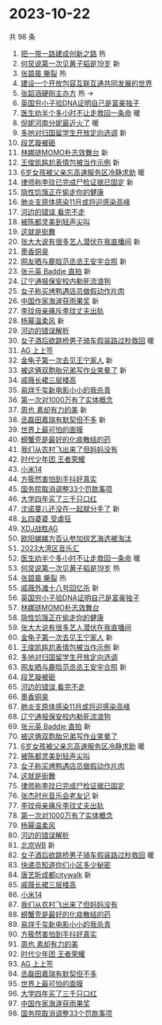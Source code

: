 # 2023-10-22

共 98 条

<!-- BEGIN -->
<!-- 最后更新时间 Sun Oct 22 2023 01:10:36 GMT+0800 (China Standard Time) -->

1. [把一带一路建成创新之路](https://s.weibo.com//weibo?q=%23%E6%8A%8A%E4%B8%80%E5%B8%A6%E4%B8%80%E8%B7%AF%E5%BB%BA%E6%88%90%E5%88%9B%E6%96%B0%E4%B9%8B%E8%B7%AF%23&Refer=new_time)
   热
1. [何炅说第一次见黄子韬是19岁](https://s.weibo.com//weibo?q=%23%E4%BD%95%E7%82%85%E8%AF%B4%E7%AC%AC%E4%B8%80%E6%AC%A1%E8%A7%81%E9%BB%84%E5%AD%90%E9%9F%AC%E6%98%AF19%E5%B2%81%23&t=31&band_rank=1&Refer=top)
   新
1. [张碧晨 撕裂](https://s.weibo.com//weibo?q=%E5%BC%A0%E7%A2%A7%E6%99%A8%20%E6%92%95%E8%A3%82&t=31&band_rank=2&Refer=top)
   热
1. [建设一个开放包容互联互通共同发展的世界](https://s.weibo.com//weibo?q=%23%E5%BB%BA%E8%AE%BE%E4%B8%80%E4%B8%AA%E5%BC%80%E6%94%BE%E5%8C%85%E5%AE%B9%E4%BA%92%E8%81%94%E4%BA%92%E9%80%9A%E5%85%B1%E5%90%8C%E5%8F%91%E5%B1%95%E7%9A%84%E4%B8%96%E7%95%8C%23&t=31&band_rank=3&Refer=top)
1. [张韶涵硬刚主办方](https://s.weibo.com//weibo?q=%23%E5%BC%A0%E9%9F%B6%E6%B6%B5%E7%A1%AC%E5%88%9A%E4%B8%BB%E5%8A%9E%E6%96%B9%23&t=31&band_rank=4&Refer=top)
   热 ->
1. [英国穷小子验DNA证明自己是富豪独子](https://s.weibo.com//weibo?q=%23%E8%8B%B1%E5%9B%BD%E7%A9%B7%E5%B0%8F%E5%AD%90%E9%AA%8CDNA%E8%AF%81%E6%98%8E%E8%87%AA%E5%B7%B1%E6%98%AF%E5%AF%8C%E8%B1%AA%E7%8B%AC%E5%AD%90%23&t=31&band_rank=5&Refer=top)
1. [医生劝半个多小时不让走救回一条命](https://s.weibo.com//weibo?q=%23%E5%8C%BB%E7%94%9F%E5%8A%9D%E5%8D%8A%E4%B8%AA%E5%A4%9A%E5%B0%8F%E6%97%B6%E4%B8%8D%E8%AE%A9%E8%B5%B0%E6%95%91%E5%9B%9E%E4%B8%80%E6%9D%A1%E5%91%BD%23&t=31&band_rank=6&Refer=top)
   暖
1. [倪妮河南分妮最近火了](https://s.weibo.com//weibo?q=%23%E5%80%AA%E5%A6%AE%E6%B2%B3%E5%8D%97%E5%88%86%E5%A6%AE%E6%9C%80%E8%BF%91%E7%81%AB%E4%BA%86%23&t=31&band_rank=7&Refer=top)
   暖
1. [多地对归国留学生开放定向选调](https://s.weibo.com//weibo?q=%23%E5%A4%9A%E5%9C%B0%E5%AF%B9%E5%BD%92%E5%9B%BD%E7%95%99%E5%AD%A6%E7%94%9F%E5%BC%80%E6%94%BE%E5%AE%9A%E5%90%91%E9%80%89%E8%B0%83%23&t=31&band_rank=8&Refer=top)
   新
1. [段艺璇被砸](https://s.weibo.com//weibo?q=%23%E6%AE%B5%E8%89%BA%E7%92%87%E8%A2%AB%E7%A0%B8%23&t=31&band_rank=9&Refer=top)
1. [林娜琏MOMO朴志效舞台](https://s.weibo.com//weibo?q=%E6%9E%97%E5%A8%9C%E7%90%8FMOMO%E6%9C%B4%E5%BF%97%E6%95%88%E8%88%9E%E5%8F%B0&t=31&band_rank=10&Refer=top)
   新
1. [王俊凯尴尬表情包被当作示例](https://s.weibo.com//weibo?q=%23%E7%8E%8B%E4%BF%8A%E5%87%AF%E5%B0%B4%E5%B0%AC%E8%A1%A8%E6%83%85%E5%8C%85%E8%A2%AB%E5%BD%93%E4%BD%9C%E7%A4%BA%E4%BE%8B%23&t=31&band_rank=11&Refer=top)
   新
1. [6岁女孩被父亲忘高速服务区冷静求助](https://s.weibo.com//weibo?q=%236%E5%B2%81%E5%A5%B3%E5%AD%A9%E8%A2%AB%E7%88%B6%E4%BA%B2%E5%BF%98%E9%AB%98%E9%80%9F%E6%9C%8D%E5%8A%A1%E5%8C%BA%E5%86%B7%E9%9D%99%E6%B1%82%E5%8A%A9%23&t=31&band_rank=12&Refer=top)
   暖
1. [律师称李玟已完成尸检证据已固定](https://s.weibo.com//weibo?q=%23%E5%BE%8B%E5%B8%88%E7%A7%B0%E6%9D%8E%E7%8E%9F%E5%B7%B2%E5%AE%8C%E6%88%90%E5%B0%B8%E6%A3%80%E8%AF%81%E6%8D%AE%E5%B7%B2%E5%9B%BA%E5%AE%9A%23&t=31&band_rank=13&Refer=top)
   新
1. [隐性饥饿正在偷走你的健康](https://s.weibo.com//weibo?q=%23%E9%9A%90%E6%80%A7%E9%A5%A5%E9%A5%BF%E6%AD%A3%E5%9C%A8%E5%81%B7%E8%B5%B0%E4%BD%A0%E7%9A%84%E5%81%A5%E5%BA%B7%23&t=31&band_rank=14&Refer=top)
1. [肺炎支原体感染11月或将迎感染高峰](https://s.weibo.com//weibo?q=%23%E8%82%BA%E7%82%8E%E6%94%AF%E5%8E%9F%E4%BD%93%E6%84%9F%E6%9F%9311%E6%9C%88%E6%88%96%E5%B0%86%E8%BF%8E%E6%84%9F%E6%9F%93%E9%AB%98%E5%B3%B0%23&t=31&band_rank=15&Refer=top)
1. [河边的错误 看完不走](https://s.weibo.com//weibo?q=%E6%B2%B3%E8%BE%B9%E7%9A%84%E9%94%99%E8%AF%AF%20%E7%9C%8B%E5%AE%8C%E4%B8%8D%E8%B5%B0&t=31&band_rank=16&Refer=top)
1. [被陈都灵美到轻声尖叫](https://s.weibo.com//weibo?q=%23%E8%A2%AB%E9%99%88%E9%83%BD%E7%81%B5%E7%BE%8E%E5%88%B0%E8%BD%BB%E5%A3%B0%E5%B0%96%E5%8F%AB%23&t=31&band_rank=17&Refer=top)
1. [这就是街舞](https://s.weibo.com//weibo?q=%E8%BF%99%E5%B0%B1%E6%98%AF%E8%A1%97%E8%88%9E&t=31&band_rank=18&Refer=top)
1. [张大大说有很多艺人潜伏在我直播间](https://s.weibo.com//weibo?q=%23%E5%BC%A0%E5%A4%A7%E5%A4%A7%E8%AF%B4%E6%9C%89%E5%BE%88%E5%A4%9A%E8%89%BA%E4%BA%BA%E6%BD%9C%E4%BC%8F%E5%9C%A8%E6%88%91%E7%9B%B4%E6%92%AD%E9%97%B4%23&t=31&band_rank=19&Refer=top)
   新
1. [墨香铜臭](https://s.weibo.com//weibo?q=%E5%A2%A8%E9%A6%99%E9%93%9C%E8%87%AD&t=31&band_rank=20&Refer=top)
1. [网友晒与鹿晗范丞丞王安宇合照](https://s.weibo.com//weibo?q=%23%E7%BD%91%E5%8F%8B%E6%99%92%E4%B8%8E%E9%B9%BF%E6%99%97%E8%8C%83%E4%B8%9E%E4%B8%9E%E7%8E%8B%E5%AE%89%E5%AE%87%E5%90%88%E7%85%A7%23&t=31&band_rank=21&Refer=top)
   新
1. [张元英 Baddie 直拍](https://s.weibo.com//weibo?q=%E5%BC%A0%E5%85%83%E8%8B%B1%20Baddie%20%E7%9B%B4%E6%8B%8D&t=31&band_rank=22&Refer=top)
   新
1. [辽宁通报保安校内勒死流浪狗](https://s.weibo.com//weibo?q=%23%E8%BE%BD%E5%AE%81%E9%80%9A%E6%8A%A5%E4%BF%9D%E5%AE%89%E6%A0%A1%E5%86%85%E5%8B%92%E6%AD%BB%E6%B5%81%E6%B5%AA%E7%8B%97%23&t=31&band_rank=23&Refer=top)
1. [女子称买烤鸭遇店员做假动作片肉](https://s.weibo.com//weibo?q=%23%E5%A5%B3%E5%AD%90%E7%A7%B0%E4%B9%B0%E7%83%A4%E9%B8%AD%E9%81%87%E5%BA%97%E5%91%98%E5%81%9A%E5%81%87%E5%8A%A8%E4%BD%9C%E7%89%87%E8%82%89%23&t=31&band_rank=24&Refer=top)
1. [中国作家海漄获雨果奖](https://s.weibo.com//weibo?q=%23%E4%B8%AD%E5%9B%BD%E4%BD%9C%E5%AE%B6%E6%B5%B7%E6%BC%84%E8%8E%B7%E9%9B%A8%E6%9E%9C%E5%A5%96%23&t=31&band_rank=25&Refer=top)
   新
1. [李玟母亲痛斥李玟丈夫出轨](https://s.weibo.com//weibo?q=%23%E6%9D%8E%E7%8E%9F%E6%AF%8D%E4%BA%B2%E7%97%9B%E6%96%A5%E6%9D%8E%E7%8E%9F%E4%B8%88%E5%A4%AB%E5%87%BA%E8%BD%A8%23&t=31&band_rank=26&Refer=top)
1. [杨幂温柔风](https://s.weibo.com//weibo?q=%23%E6%9D%A8%E5%B9%82%E6%B8%A9%E6%9F%94%E9%A3%8E%23&t=31&band_rank=27&Refer=top)
   新
1. [河边的错误解析](https://s.weibo.com//weibo?q=%E6%B2%B3%E8%BE%B9%E7%9A%84%E9%94%99%E8%AF%AF%E8%A7%A3%E6%9E%90&t=31&band_rank=28&Refer=top)
1. [女子酒后欲跳桥男子骑车假装路过秒救回](https://s.weibo.com//weibo?q=%23%E5%A5%B3%E5%AD%90%E9%85%92%E5%90%8E%E6%AC%B2%E8%B7%B3%E6%A1%A5%E7%94%B7%E5%AD%90%E9%AA%91%E8%BD%A6%E5%81%87%E8%A3%85%E8%B7%AF%E8%BF%87%E7%A7%92%E6%95%91%E5%9B%9E%23&t=31&band_rank=29&Refer=top)
   暖
1. [AG 上上签](https://s.weibo.com//weibo?q=AG%20%E4%B8%8A%E4%B8%8A%E7%AD%BE&t=31&band_rank=30&Refer=top)
1. [金龟子第一次去见王宁家人](https://s.weibo.com//weibo?q=%E9%87%91%E9%BE%9F%E5%AD%90%E7%AC%AC%E4%B8%80%E6%AC%A1%E5%8E%BB%E8%A7%81%E7%8E%8B%E5%AE%81%E5%AE%B6%E4%BA%BA&t=31&band_rank=31&Refer=top)
   新
1. [被这俩双胞胎兄弟写作业笑晕了](https://s.weibo.com//weibo?q=%E8%A2%AB%E8%BF%99%E4%BF%A9%E5%8F%8C%E8%83%9E%E8%83%8E%E5%85%84%E5%BC%9F%E5%86%99%E4%BD%9C%E4%B8%9A%E7%AC%91%E6%99%95%E4%BA%86&t=31&band_rank=32&Refer=top)
   新
1. [戚薇长裙三层楼高](https://s.weibo.com//weibo?q=%23%E6%88%9A%E8%96%87%E9%95%BF%E8%A3%99%E4%B8%89%E5%B1%82%E6%A5%BC%E9%AB%98%23&t=31&band_rank=33&Refer=top)
1. [易烊千玺新电影小小的我杀青](https://s.weibo.com//weibo?q=%23%E6%98%93%E7%83%8A%E5%8D%83%E7%8E%BA%E6%96%B0%E7%94%B5%E5%BD%B1%E5%B0%8F%E5%B0%8F%E7%9A%84%E6%88%91%E6%9D%80%E9%9D%92%23&t=31&band_rank=34&Refer=top)
1. [第一次对1000万有了实体概念](https://s.weibo.com//weibo?q=%23%E7%AC%AC%E4%B8%80%E6%AC%A1%E5%AF%B91000%E4%B8%87%E6%9C%89%E4%BA%86%E5%AE%9E%E4%BD%93%E6%A6%82%E5%BF%B5%23&t=31&band_rank=35&Refer=top)
1. [周也 素却有力的美](https://s.weibo.com//weibo?q=%E5%91%A8%E4%B9%9F%20%E7%B4%A0%E5%8D%B4%E6%9C%89%E5%8A%9B%E7%9A%84%E7%BE%8E&t=31&band_rank=36&Refer=top)
   新
1. [丞磊田嘉瑞有默契但不多](https://s.weibo.com//weibo?q=%23%E4%B8%9E%E7%A3%8A%E7%94%B0%E5%98%89%E7%91%9E%E6%9C%89%E9%BB%98%E5%A5%91%E4%BD%86%E4%B8%8D%E5%A4%9A%23&t=31&band_rank=37&Refer=top)
   新
1. [世界上最可怕的面膜](https://s.weibo.com//weibo?q=%E4%B8%96%E7%95%8C%E4%B8%8A%E6%9C%80%E5%8F%AF%E6%80%95%E7%9A%84%E9%9D%A2%E8%86%9C&t=31&band_rank=38&Refer=top)
1. [螃蟹壳是最好的化痰散结的药](https://s.weibo.com//weibo?q=%E8%9E%83%E8%9F%B9%E5%A3%B3%E6%98%AF%E6%9C%80%E5%A5%BD%E7%9A%84%E5%8C%96%E7%97%B0%E6%95%A3%E7%BB%93%E7%9A%84%E8%8D%AF&t=31&band_rank=39&Refer=top)
1. [我们从农村飞出来了但妈妈没有](https://s.weibo.com//weibo?q=%E6%88%91%E4%BB%AC%E4%BB%8E%E5%86%9C%E6%9D%91%E9%A3%9E%E5%87%BA%E6%9D%A5%E4%BA%86%E4%BD%86%E5%A6%88%E5%A6%88%E6%B2%A1%E6%9C%89&t=31&band_rank=40&Refer=top)
1. [时代少年团 王者荣耀](https://s.weibo.com//weibo?q=%E6%97%B6%E4%BB%A3%E5%B0%91%E5%B9%B4%E5%9B%A2%20%E7%8E%8B%E8%80%85%E8%8D%A3%E8%80%80&t=31&band_rank=41&Refer=top)
1. [小米14](https://s.weibo.com//weibo?q=%E5%B0%8F%E7%B1%B314&t=31&band_rank=42&Refer=top)
1. [方筱然害怕到手抖好真实](https://s.weibo.com//weibo?q=%23%E6%96%B9%E7%AD%B1%E7%84%B6%E5%AE%B3%E6%80%95%E5%88%B0%E6%89%8B%E6%8A%96%E5%A5%BD%E7%9C%9F%E5%AE%9E%23&t=31&band_rank=43&Refer=top)
1. [国务院取消调整33个罚款事项](https://s.weibo.com//weibo?q=%23%E5%9B%BD%E5%8A%A1%E9%99%A2%E5%8F%96%E6%B6%88%E8%B0%83%E6%95%B433%E4%B8%AA%E7%BD%9A%E6%AC%BE%E4%BA%8B%E9%A1%B9%23&t=31&band_rank=44&Refer=top)
1. [大学四年买了三千只口红](https://s.weibo.com//weibo?q=%23%E5%A4%A7%E5%AD%A6%E5%9B%9B%E5%B9%B4%E4%B9%B0%E4%BA%86%E4%B8%89%E5%8D%83%E5%8F%AA%E5%8F%A3%E7%BA%A2%23&t=31&band_rank=45&Refer=top)
1. [沈诺蔓儿还没在一起就分手了](https://s.weibo.com//weibo?q=%23%E6%B2%88%E8%AF%BA%E8%94%93%E5%84%BF%E8%BF%98%E6%B2%A1%E5%9C%A8%E4%B8%80%E8%B5%B7%E5%B0%B1%E5%88%86%E6%89%8B%E4%BA%86%23&t=31&band_rank=46&Refer=top)
   新
1. [幺四婆婆 受虐狂](https://s.weibo.com//weibo?q=%E5%B9%BA%E5%9B%9B%E5%A9%86%E5%A9%86%20%E5%8F%97%E8%99%90%E7%8B%82&t=31&band_rank=47&Refer=top)
1. [XDJ战胜AG](https://s.weibo.com//weibo?q=%23XDJ%E6%88%98%E8%83%9CAG%23&t=31&band_rank=48&Refer=top)
1. [欧阳娣娣方否认参加综艺海选被淘汰](https://s.weibo.com//weibo?q=%23%E6%AC%A7%E9%98%B3%E5%A8%A3%E5%A8%A3%E6%96%B9%E5%90%A6%E8%AE%A4%E5%8F%82%E5%8A%A0%E7%BB%BC%E8%89%BA%E6%B5%B7%E9%80%89%E8%A2%AB%E6%B7%98%E6%B1%B0%23&t=31&band_rank=49&Refer=top)
1. [2023大湾区音乐汇](https://s.weibo.com//weibo?q=%232023%E5%A4%A7%E6%B9%BE%E5%8C%BA%E9%9F%B3%E4%B9%90%E6%B1%87%23&t=31&band_rank=50&Refer=top)
1. [医生劝半个多小时不让走救回一条命](https://s.weibo.com//weibo?q=%23%E5%8C%BB%E7%94%9F%E5%8A%9D%E5%8D%8A%E4%B8%AA%E5%A4%9A%E5%B0%8F%E6%97%B6%E4%B8%8D%E8%AE%A9%E8%B5%B0%E6%95%91%E5%9B%9E%E4%B8%80%E6%9D%A1%E5%91%BD%23&t=31&band_rank=1&Refer=top)
   暖
1. [何炅说第一次见黄子韬是19岁](https://s.weibo.com//weibo?q=%23%E4%BD%95%E7%82%85%E8%AF%B4%E7%AC%AC%E4%B8%80%E6%AC%A1%E8%A7%81%E9%BB%84%E5%AD%90%E9%9F%AC%E6%98%AF19%E5%B2%81%23&t=31&band_rank=2&Refer=top)
   热
1. [张碧晨 撕裂](https://s.weibo.com//weibo?q=%E5%BC%A0%E7%A2%A7%E6%99%A8%20%E6%92%95%E8%A3%82&t=31&band_rank=5&Refer=top)
   热
1. [戚薇外滩十八号回忆杀](https://s.weibo.com//weibo?q=%23%E6%88%9A%E8%96%87%E5%A4%96%E6%BB%A9%E5%8D%81%E5%85%AB%E5%8F%B7%E5%9B%9E%E5%BF%86%E6%9D%80%23&t=31&band_rank=6&Refer=top)
   新
1. [英国穷小子验DNA证明自己是富豪独子](https://s.weibo.com//weibo?q=%23%E8%8B%B1%E5%9B%BD%E7%A9%B7%E5%B0%8F%E5%AD%90%E9%AA%8CDNA%E8%AF%81%E6%98%8E%E8%87%AA%E5%B7%B1%E6%98%AF%E5%AF%8C%E8%B1%AA%E7%8B%AC%E5%AD%90%23&t=31&band_rank=8&Refer=top)
1. [林娜琏MOMO朴志效舞台](https://s.weibo.com//weibo?q=%E6%9E%97%E5%A8%9C%E7%90%8FMOMO%E6%9C%B4%E5%BF%97%E6%95%88%E8%88%9E%E5%8F%B0&t=31&band_rank=9&Refer=top)
1. [隐性饥饿正在偷走你的健康](https://s.weibo.com//weibo?q=%23%E9%9A%90%E6%80%A7%E9%A5%A5%E9%A5%BF%E6%AD%A3%E5%9C%A8%E5%81%B7%E8%B5%B0%E4%BD%A0%E7%9A%84%E5%81%A5%E5%BA%B7%23&t=31&band_rank=10&Refer=top)
1. [张大大说有很多艺人潜伏在我直播间](https://s.weibo.com//weibo?q=%23%E5%BC%A0%E5%A4%A7%E5%A4%A7%E8%AF%B4%E6%9C%89%E5%BE%88%E5%A4%9A%E8%89%BA%E4%BA%BA%E6%BD%9C%E4%BC%8F%E5%9C%A8%E6%88%91%E7%9B%B4%E6%92%AD%E9%97%B4%23&t=31&band_rank=11&Refer=top)
1. [金龟子第一次去见王宁家人](https://s.weibo.com//weibo?q=%E9%87%91%E9%BE%9F%E5%AD%90%E7%AC%AC%E4%B8%80%E6%AC%A1%E5%8E%BB%E8%A7%81%E7%8E%8B%E5%AE%81%E5%AE%B6%E4%BA%BA&t=31&band_rank=12&Refer=top)
   新
1. [王俊凯尴尬表情包被当作示例](https://s.weibo.com//weibo?q=%23%E7%8E%8B%E4%BF%8A%E5%87%AF%E5%B0%B4%E5%B0%AC%E8%A1%A8%E6%83%85%E5%8C%85%E8%A2%AB%E5%BD%93%E4%BD%9C%E7%A4%BA%E4%BE%8B%23&t=31&band_rank=13&Refer=top)
   新
1. [多地对归国留学生开放定向选调](https://s.weibo.com//weibo?q=%23%E5%A4%9A%E5%9C%B0%E5%AF%B9%E5%BD%92%E5%9B%BD%E7%95%99%E5%AD%A6%E7%94%9F%E5%BC%80%E6%94%BE%E5%AE%9A%E5%90%91%E9%80%89%E8%B0%83%23&t=31&band_rank=14&Refer=top)
1. [网友晒与鹿晗范丞丞王安宇合照](https://s.weibo.com//weibo?q=%23%E7%BD%91%E5%8F%8B%E6%99%92%E4%B8%8E%E9%B9%BF%E6%99%97%E8%8C%83%E4%B8%9E%E4%B8%9E%E7%8E%8B%E5%AE%89%E5%AE%87%E5%90%88%E7%85%A7%23&t=31&band_rank=15&Refer=top)
   新
1. [段艺璇被砸](https://s.weibo.com//weibo?q=%23%E6%AE%B5%E8%89%BA%E7%92%87%E8%A2%AB%E7%A0%B8%23&t=31&band_rank=16&Refer=top)
1. [河边的错误 看完不走](https://s.weibo.com//weibo?q=%E6%B2%B3%E8%BE%B9%E7%9A%84%E9%94%99%E8%AF%AF%20%E7%9C%8B%E5%AE%8C%E4%B8%8D%E8%B5%B0&t=31&band_rank=17&Refer=top)
1. [墨香铜臭](https://s.weibo.com//weibo?q=%E5%A2%A8%E9%A6%99%E9%93%9C%E8%87%AD&t=31&band_rank=18&Refer=top)
1. [肺炎支原体感染11月或将迎感染高峰](https://s.weibo.com//weibo?q=%23%E8%82%BA%E7%82%8E%E6%94%AF%E5%8E%9F%E4%BD%93%E6%84%9F%E6%9F%9311%E6%9C%88%E6%88%96%E5%B0%86%E8%BF%8E%E6%84%9F%E6%9F%93%E9%AB%98%E5%B3%B0%23&t=31&band_rank=19&Refer=top)
1. [辽宁通报保安校内勒死流浪狗](https://s.weibo.com//weibo?q=%23%E8%BE%BD%E5%AE%81%E9%80%9A%E6%8A%A5%E4%BF%9D%E5%AE%89%E6%A0%A1%E5%86%85%E5%8B%92%E6%AD%BB%E6%B5%81%E6%B5%AA%E7%8B%97%23&t=31&band_rank=20&Refer=top)
1. [张元英 Baddie 直拍](https://s.weibo.com//weibo?q=%E5%BC%A0%E5%85%83%E8%8B%B1%20Baddie%20%E7%9B%B4%E6%8B%8D&t=31&band_rank=21&Refer=top)
   新
1. [被这俩双胞胎兄弟写作业笑晕了](https://s.weibo.com//weibo?q=%E8%A2%AB%E8%BF%99%E4%BF%A9%E5%8F%8C%E8%83%9E%E8%83%8E%E5%85%84%E5%BC%9F%E5%86%99%E4%BD%9C%E4%B8%9A%E7%AC%91%E6%99%95%E4%BA%86&t=31&band_rank=22&Refer=top)
1. [6岁女孩被父亲忘高速服务区冷静求助](https://s.weibo.com//weibo?q=%236%E5%B2%81%E5%A5%B3%E5%AD%A9%E8%A2%AB%E7%88%B6%E4%BA%B2%E5%BF%98%E9%AB%98%E9%80%9F%E6%9C%8D%E5%8A%A1%E5%8C%BA%E5%86%B7%E9%9D%99%E6%B1%82%E5%8A%A9%23&t=31&band_rank=23&Refer=top)
   暖
1. [被陈都灵美到轻声尖叫](https://s.weibo.com//weibo?q=%23%E8%A2%AB%E9%99%88%E9%83%BD%E7%81%B5%E7%BE%8E%E5%88%B0%E8%BD%BB%E5%A3%B0%E5%B0%96%E5%8F%AB%23&t=31&band_rank=24&Refer=top)
1. [女子称买烤鸭遇店员做假动作片肉](https://s.weibo.com//weibo?q=%23%E5%A5%B3%E5%AD%90%E7%A7%B0%E4%B9%B0%E7%83%A4%E9%B8%AD%E9%81%87%E5%BA%97%E5%91%98%E5%81%9A%E5%81%87%E5%8A%A8%E4%BD%9C%E7%89%87%E8%82%89%23&t=31&band_rank=25&Refer=top)
1. [这就是街舞](https://s.weibo.com//weibo?q=%E8%BF%99%E5%B0%B1%E6%98%AF%E8%A1%97%E8%88%9E&t=31&band_rank=26&Refer=top)
1. [律师称李玟已完成尸检证据已固定](https://s.weibo.com//weibo?q=%23%E5%BE%8B%E5%B8%88%E7%A7%B0%E6%9D%8E%E7%8E%9F%E5%B7%B2%E5%AE%8C%E6%88%90%E5%B0%B8%E6%A3%80%E8%AF%81%E6%8D%AE%E5%B7%B2%E5%9B%BA%E5%AE%9A%23&t=31&band_rank=27&Refer=top)
1. [张杰时光音乐会老友记](https://s.weibo.com//weibo?q=%23%E5%BC%A0%E6%9D%B0%E6%97%B6%E5%85%89%E9%9F%B3%E4%B9%90%E4%BC%9A%E8%80%81%E5%8F%8B%E8%AE%B0%23&t=31&band_rank=28&Refer=top)
   新
1. [李玟母亲痛斥李玟丈夫出轨](https://s.weibo.com//weibo?q=%23%E6%9D%8E%E7%8E%9F%E6%AF%8D%E4%BA%B2%E7%97%9B%E6%96%A5%E6%9D%8E%E7%8E%9F%E4%B8%88%E5%A4%AB%E5%87%BA%E8%BD%A8%23&t=31&band_rank=29&Refer=top)
1. [第一次对1000万有了实体概念](https://s.weibo.com//weibo?q=%23%E7%AC%AC%E4%B8%80%E6%AC%A1%E5%AF%B91000%E4%B8%87%E6%9C%89%E4%BA%86%E5%AE%9E%E4%BD%93%E6%A6%82%E5%BF%B5%23&t=31&band_rank=30&Refer=top)
1. [杨幂温柔风](https://s.weibo.com//weibo?q=%23%E6%9D%A8%E5%B9%82%E6%B8%A9%E6%9F%94%E9%A3%8E%23&t=31&band_rank=31&Refer=top)
1. [河边的错误解析](https://s.weibo.com//weibo?q=%E6%B2%B3%E8%BE%B9%E7%9A%84%E9%94%99%E8%AF%AF%E8%A7%A3%E6%9E%90&t=31&band_rank=32&Refer=top)
1. [北京WB](https://s.weibo.com//weibo?q=%E5%8C%97%E4%BA%ACWB&t=31&band_rank=33&Refer=top)
   新
1. [女子酒后欲跳桥男子骑车假装路过秒救回](https://s.weibo.com//weibo?q=%23%E5%A5%B3%E5%AD%90%E9%85%92%E5%90%8E%E6%AC%B2%E8%B7%B3%E6%A1%A5%E7%94%B7%E5%AD%90%E9%AA%91%E8%BD%A6%E5%81%87%E8%A3%85%E8%B7%AF%E8%BF%87%E7%A7%92%E6%95%91%E5%9B%9E%23&t=31&band_rank=34&Refer=top)
   暖
1. [快递员知道你们小区多少秘密](https://s.weibo.com//weibo?q=%E5%BF%AB%E9%80%92%E5%91%98%E7%9F%A5%E9%81%93%E4%BD%A0%E4%BB%AC%E5%B0%8F%E5%8C%BA%E5%A4%9A%E5%B0%91%E7%A7%98%E5%AF%86&t=31&band_rank=35&Refer=top)
1. [唐艺昕成都citywalk](https://s.weibo.com//weibo?q=%23%E5%94%90%E8%89%BA%E6%98%95%E6%88%90%E9%83%BDcitywalk%23&t=31&band_rank=36&Refer=top)
   新
1. [戚薇长裙三层楼高](https://s.weibo.com//weibo?q=%23%E6%88%9A%E8%96%87%E9%95%BF%E8%A3%99%E4%B8%89%E5%B1%82%E6%A5%BC%E9%AB%98%23&t=31&band_rank=37&Refer=top)
1. [小米14](https://s.weibo.com//weibo?q=%E5%B0%8F%E7%B1%B314&t=31&band_rank=38&Refer=top)
1. [我们从农村飞出来了但妈妈没有](https://s.weibo.com//weibo?q=%E6%88%91%E4%BB%AC%E4%BB%8E%E5%86%9C%E6%9D%91%E9%A3%9E%E5%87%BA%E6%9D%A5%E4%BA%86%E4%BD%86%E5%A6%88%E5%A6%88%E6%B2%A1%E6%9C%89&t=31&band_rank=39&Refer=top)
1. [螃蟹壳是最好的化痰散结的药](https://s.weibo.com//weibo?q=%E8%9E%83%E8%9F%B9%E5%A3%B3%E6%98%AF%E6%9C%80%E5%A5%BD%E7%9A%84%E5%8C%96%E7%97%B0%E6%95%A3%E7%BB%93%E7%9A%84%E8%8D%AF&t=31&band_rank=40&Refer=top)
1. [易烊千玺新电影小小的我杀青](https://s.weibo.com//weibo?q=%23%E6%98%93%E7%83%8A%E5%8D%83%E7%8E%BA%E6%96%B0%E7%94%B5%E5%BD%B1%E5%B0%8F%E5%B0%8F%E7%9A%84%E6%88%91%E6%9D%80%E9%9D%92%23&t=31&band_rank=41&Refer=top)
1. [方筱然害怕到手抖好真实](https://s.weibo.com//weibo?q=%23%E6%96%B9%E7%AD%B1%E7%84%B6%E5%AE%B3%E6%80%95%E5%88%B0%E6%89%8B%E6%8A%96%E5%A5%BD%E7%9C%9F%E5%AE%9E%23&t=31&band_rank=42&Refer=top)
1. [周也 素却有力的美](https://s.weibo.com//weibo?q=%E5%91%A8%E4%B9%9F%20%E7%B4%A0%E5%8D%B4%E6%9C%89%E5%8A%9B%E7%9A%84%E7%BE%8E&t=31&band_rank=43&Refer=top)
1. [时代少年团 王者荣耀](https://s.weibo.com//weibo?q=%E6%97%B6%E4%BB%A3%E5%B0%91%E5%B9%B4%E5%9B%A2%20%E7%8E%8B%E8%80%85%E8%8D%A3%E8%80%80&t=31&band_rank=44&Refer=top)
1. [AG 上上签](https://s.weibo.com//weibo?q=AG%20%E4%B8%8A%E4%B8%8A%E7%AD%BE&t=31&band_rank=45&Refer=top)
1. [丞磊田嘉瑞有默契但不多](https://s.weibo.com//weibo?q=%23%E4%B8%9E%E7%A3%8A%E7%94%B0%E5%98%89%E7%91%9E%E6%9C%89%E9%BB%98%E5%A5%91%E4%BD%86%E4%B8%8D%E5%A4%9A%23&t=31&band_rank=46&Refer=top)
1. [世界上最可怕的面膜](https://s.weibo.com//weibo?q=%E4%B8%96%E7%95%8C%E4%B8%8A%E6%9C%80%E5%8F%AF%E6%80%95%E7%9A%84%E9%9D%A2%E8%86%9C&t=31&band_rank=47&Refer=top)
1. [大学四年买了三千只口红](https://s.weibo.com//weibo?q=%23%E5%A4%A7%E5%AD%A6%E5%9B%9B%E5%B9%B4%E4%B9%B0%E4%BA%86%E4%B8%89%E5%8D%83%E5%8F%AA%E5%8F%A3%E7%BA%A2%23&t=31&band_rank=48&Refer=top)
1. [中国作家海漄获雨果奖](https://s.weibo.com//weibo?q=%23%E4%B8%AD%E5%9B%BD%E4%BD%9C%E5%AE%B6%E6%B5%B7%E6%BC%84%E8%8E%B7%E9%9B%A8%E6%9E%9C%E5%A5%96%23&t=31&band_rank=49&Refer=top)
1. [国务院取消调整33个罚款事项](https://s.weibo.com//weibo?q=%23%E5%9B%BD%E5%8A%A1%E9%99%A2%E5%8F%96%E6%B6%88%E8%B0%83%E6%95%B433%E4%B8%AA%E7%BD%9A%E6%AC%BE%E4%BA%8B%E9%A1%B9%23&t=31&band_rank=50&Refer=top)

<!-- END -->
